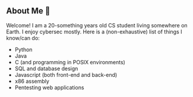 ## About Me 🐲
Welcome! I am a 20-something years old CS student living somewhere on Earth. I enjoy cybersec mostly.
Here is a (non-exhaustive) list of things I know/can do:
- Python
- Java
- C (and programming in POSIX environments)
- SQL and database design
- Javascript (both front-end and back-end)
- x86 assembly
- Pentesting web applications
